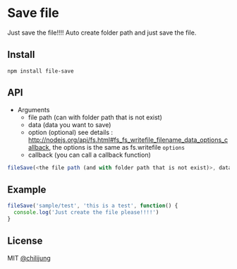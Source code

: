# Save file

Just save the file!!!! Auto create folder path and just save the file.

## Install

```
npm install file-save
```

## API

- Arguments
  - file path (can with folder path that is not exist)
  - data (data you want to save)
  - option (optional) see details : http://nodejs.org/api/fs.html#fs_fs_writefile_filename_data_options_callback, the options is the same as fs.writefile `options`
  - callback (you can call a callback function)

```javascript
fileSave(<the file path (and with folder path that is not exist)>, data, option, callback)
```

## Example

```javascript
fileSave('sample/test', 'this is a test', function() {
  console.log('Just create the file please!!!!')
}
```


## License

MIT [@chilijung](http://github.com/chilijung)
